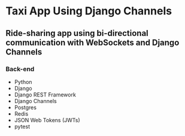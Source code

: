 # Taxi App Using Django Channels
## Ride-sharing app using bi-directional communication with WebSockets and Django Channels

### Back-end
- Python
- Django
- Django REST Framework
- Django Channels
- Postgres
- Redis
- JSON Web Tokens (JWTs)
- pytest

